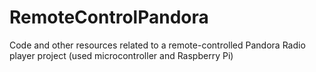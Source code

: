 RemoteControlPandora
====================

Code and other resources related to a remote-controlled Pandora Radio player project (used microcontroller and Raspberry Pi)
